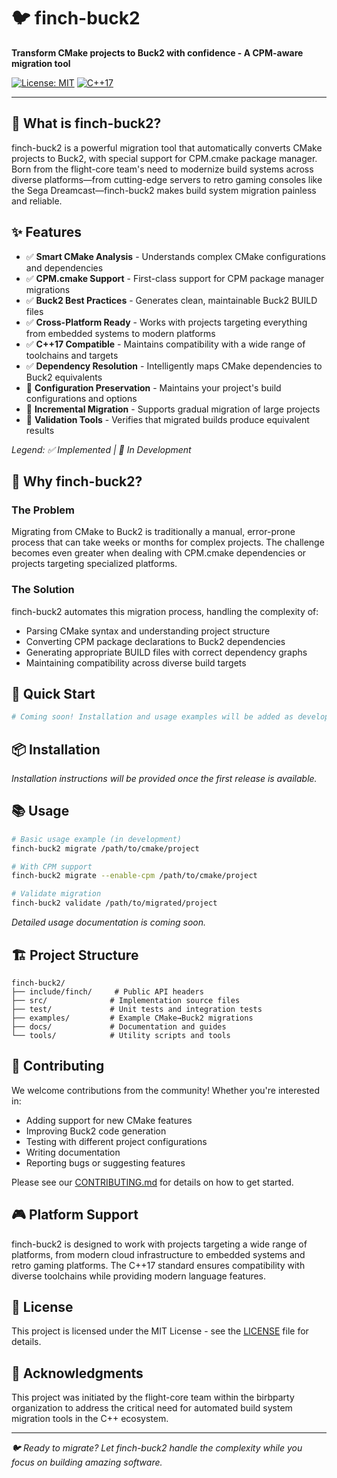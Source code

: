 # 🐦 finch-buck2

**Transform CMake projects to Buck2 with confidence - A CPM-aware migration tool**

[![License: MIT](https://img.shields.io/badge/License-MIT-yellow.svg)](https://opensource.org/licenses/MIT)
[![C++17](https://img.shields.io/badge/C++-17-blue.svg)](https://isocpp.org/std/the-standard)

---

## 🚀 What is finch-buck2?

finch-buck2 is a powerful migration tool that automatically converts CMake projects to Buck2, with special support for CPM.cmake package manager. Born from the flight-core team's need to modernize build systems across diverse platforms—from cutting-edge servers to retro gaming consoles like the Sega Dreamcast—finch-buck2 makes build system migration painless and reliable.

## ✨ Features

- ✅ **Smart CMake Analysis** - Understands complex CMake configurations and dependencies
- ✅ **CPM.cmake Support** - First-class support for CPM package manager migrations
- ✅ **Buck2 Best Practices** - Generates clean, maintainable Buck2 BUILD files
- ✅ **Cross-Platform Ready** - Works with projects targeting everything from embedded systems to modern platforms
- ✅ **C++17 Compatible** - Maintains compatibility with a wide range of toolchains and targets
- ✅ **Dependency Resolution** - Intelligently maps CMake dependencies to Buck2 equivalents
- 🔧 **Configuration Preservation** - Maintains your project's build configurations and options
- 🔧 **Incremental Migration** - Supports gradual migration of large projects
- 🔧 **Validation Tools** - Verifies that migrated builds produce equivalent results

*Legend: ✅ Implemented | 🔧 In Development*

## 🎯 Why finch-buck2?

### The Problem
Migrating from CMake to Buck2 is traditionally a manual, error-prone process that can take weeks or months for complex projects. The challenge becomes even greater when dealing with CPM.cmake dependencies or projects targeting specialized platforms.

### The Solution
finch-buck2 automates this migration process, handling the complexity of:
- Parsing CMake syntax and understanding project structure
- Converting CPM package declarations to Buck2 dependencies
- Generating appropriate BUILD files with correct dependency graphs
- Maintaining compatibility across diverse build targets

## 🚀 Quick Start

```bash
# Coming soon! Installation and usage examples will be added as development progresses.
```

## 📦 Installation

*Installation instructions will be provided once the first release is available.*

## 📚 Usage

```bash
# Basic usage example (in development)
finch-buck2 migrate /path/to/cmake/project

# With CPM support
finch-buck2 migrate --enable-cpm /path/to/cmake/project

# Validate migration
finch-buck2 validate /path/to/migrated/project
```

*Detailed usage documentation is coming soon.*

## 🏗️ Project Structure

```
finch-buck2/
├── include/finch/     # Public API headers
├── src/              # Implementation source files
├── test/             # Unit tests and integration tests
├── examples/         # Example CMake→Buck2 migrations
├── docs/             # Documentation and guides
└── tools/            # Utility scripts and tools
```

## 🤝 Contributing

We welcome contributions from the community! Whether you're interested in:
- Adding support for new CMake features
- Improving Buck2 code generation
- Testing with different project configurations
- Writing documentation
- Reporting bugs or suggesting features

Please see our [CONTRIBUTING.md](CONTRIBUTING.md) for details on how to get started.

## 🎮 Platform Support

finch-buck2 is designed to work with projects targeting a wide range of platforms, from modern cloud infrastructure to embedded systems and retro gaming platforms. The C++17 standard ensures compatibility with diverse toolchains while providing modern language features.

## 📄 License

This project is licensed under the MIT License - see the [LICENSE](LICENSE) file for details.

## 🙏 Acknowledgments

This project was initiated by the flight-core team within the birbparty organization to address the critical need for automated build system migration tools in the C++ ecosystem.

---

*🐦 Ready to migrate? Let finch-buck2 handle the complexity while you focus on building amazing software.*
